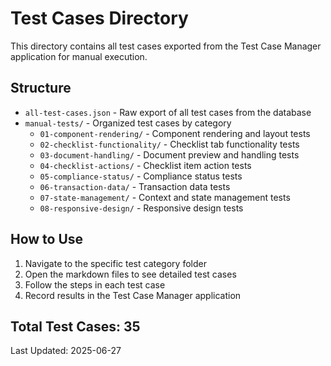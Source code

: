 # Test Cases Directory

This directory contains all test cases exported from the Test Case Manager application for manual execution.

## Structure

- `all-test-cases.json` - Raw export of all test cases from the database
- `manual-tests/` - Organized test cases by category
  - `01-component-rendering/` - Component rendering and layout tests
  - `02-checklist-functionality/` - Checklist tab functionality tests  
  - `03-document-handling/` - Document preview and handling tests
  - `04-checklist-actions/` - Checklist item action tests
  - `05-compliance-status/` - Compliance status tests
  - `06-transaction-data/` - Transaction data tests
  - `07-state-management/` - Context and state management tests
  - `08-responsive-design/` - Responsive design tests

## How to Use

1. Navigate to the specific test category folder
2. Open the markdown files to see detailed test cases
3. Follow the steps in each test case
4. Record results in the Test Case Manager application

## Total Test Cases: 35

Last Updated: 2025-06-27